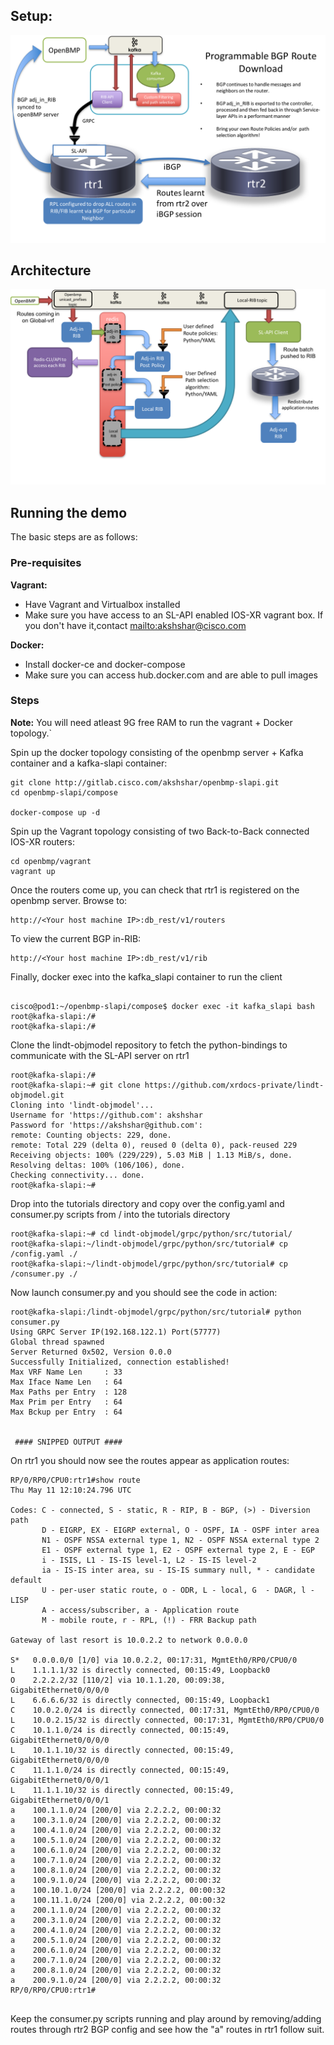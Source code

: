 ## Setup:
![setup-openbmp-controller](images/setup_openbmp_controller.png)


## Architecture
![architecture-openbmp-controller](images/architecture_openbmp_controller.png)

## Running the demo

The basic steps are as follows:

### Pre-requisites  

**Vagrant:**  

*  Have Vagrant and Virtualbox installed
*  Make sure you have access to an SL-API enabled IOS-XR vagrant box. If you don't have it,contact  <mailto:akshshar@cisco.com>

**Docker:**  

*  Install docker-ce and docker-compose  
*  Make sure you can access hub.docker.com and are able to pull images


### Steps

**Note:** You will need atleast 9G free RAM to run the vagrant + Docker topology.`

Spin up the docker topology consisting of the openbmp server + Kafka container and a kafka-slapi container:

```
git clone http://gitlab.cisco.com/akshshar/openbmp-slapi.git
cd openbmp-slapi/compose

docker-compose up -d

```

Spin up the Vagrant topology consisting of two Back-to-Back connected IOS-XR routers:

```
cd openbmp/vagrant
vagrant up

```

Once the routers come up, you can check that rtr1 is registered on the openbmp server.
Browse to:

```
http://<Your host machine IP>:db_rest/v1/routers 
```

To view the current BGP in-RIB:

```
http://<Your host machine IP>:db_rest/v1/rib
```


Finally, docker exec into the kafka_slapi container to run the client

```

cisco@pod1:~/openbmp-slapi/compose$ docker exec -it kafka_slapi bash
root@kafka-slapi:/# 
root@kafka-slapi:/# 

```

Clone the lindt-objmodel repository to fetch the python-bindings to communicate with the SL-API server on rtr1

```
root@kafka-slapi:/# 
root@kafka-slapi:~# git clone https://github.com/xrdocs-private/lindt-objmodel.git
Cloning into 'lindt-objmodel'...
Username for 'https://github.com': akshshar
Password for 'https://akshshar@github.com': 
remote: Counting objects: 229, done.
remote: Total 229 (delta 0), reused 0 (delta 0), pack-reused 229
Receiving objects: 100% (229/229), 5.03 MiB | 1.13 MiB/s, done.
Resolving deltas: 100% (106/106), done.
Checking connectivity... done.
root@kafka-slapi:~# 
```

Drop into the tutorials directory and copy over the config.yaml and consumer.py scripts from  / into the tutorials directory

```
root@kafka-slapi:~# cd lindt-objmodel/grpc/python/src/tutorial/
root@kafka-slapi:~/lindt-objmodel/grpc/python/src/tutorial# cp /config.yaml ./
root@kafka-slapi:~/lindt-objmodel/grpc/python/src/tutorial# cp /consumer.py ./

```

Now launch consumer.py and you should see the code in action:

```
root@kafka-slapi:/lindt-objmodel/grpc/python/src/tutorial# python consumer.py 
Using GRPC Server IP(192.168.122.1) Port(57777)
Global thread spawned
Server Returned 0x502, Version 0.0.0
Successfully Initialized, connection established!
Max VRF Name Len     : 33
Max Iface Name Len   : 64
Max Paths per Entry  : 128
Max Prim per Entry   : 64
Max Bckup per Entry  : 64
 

 #### SNIPPED OUTPUT ####
```


On rtr1 you should now see the routes appear as application routes:

```
RP/0/RP0/CPU0:rtr1#show route
Thu May 11 12:10:24.796 UTC

Codes: C - connected, S - static, R - RIP, B - BGP, (>) - Diversion path
       D - EIGRP, EX - EIGRP external, O - OSPF, IA - OSPF inter area
       N1 - OSPF NSSA external type 1, N2 - OSPF NSSA external type 2
       E1 - OSPF external type 1, E2 - OSPF external type 2, E - EGP
       i - ISIS, L1 - IS-IS level-1, L2 - IS-IS level-2
       ia - IS-IS inter area, su - IS-IS summary null, * - candidate default
       U - per-user static route, o - ODR, L - local, G  - DAGR, l - LISP
       A - access/subscriber, a - Application route
       M - mobile route, r - RPL, (!) - FRR Backup path

Gateway of last resort is 10.0.2.2 to network 0.0.0.0

S*   0.0.0.0/0 [1/0] via 10.0.2.2, 00:17:31, MgmtEth0/RP0/CPU0/0
L    1.1.1.1/32 is directly connected, 00:15:49, Loopback0
O    2.2.2.2/32 [110/2] via 10.1.1.20, 00:09:38, GigabitEthernet0/0/0/0
L    6.6.6.6/32 is directly connected, 00:15:49, Loopback1
C    10.0.2.0/24 is directly connected, 00:17:31, MgmtEth0/RP0/CPU0/0
L    10.0.2.15/32 is directly connected, 00:17:31, MgmtEth0/RP0/CPU0/0
C    10.1.1.0/24 is directly connected, 00:15:49, GigabitEthernet0/0/0/0
L    10.1.1.10/32 is directly connected, 00:15:49, GigabitEthernet0/0/0/0
C    11.1.1.0/24 is directly connected, 00:15:49, GigabitEthernet0/0/0/1
L    11.1.1.10/32 is directly connected, 00:15:49, GigabitEthernet0/0/0/1
a    100.1.1.0/24 [200/0] via 2.2.2.2, 00:00:32
a    100.3.1.0/24 [200/0] via 2.2.2.2, 00:00:32
a    100.4.1.0/24 [200/0] via 2.2.2.2, 00:00:32
a    100.5.1.0/24 [200/0] via 2.2.2.2, 00:00:32
a    100.6.1.0/24 [200/0] via 2.2.2.2, 00:00:32
a    100.7.1.0/24 [200/0] via 2.2.2.2, 00:00:32
a    100.8.1.0/24 [200/0] via 2.2.2.2, 00:00:32
a    100.9.1.0/24 [200/0] via 2.2.2.2, 00:00:32
a    100.10.1.0/24 [200/0] via 2.2.2.2, 00:00:32
a    100.11.1.0/24 [200/0] via 2.2.2.2, 00:00:32
a    200.1.1.0/24 [200/0] via 2.2.2.2, 00:00:32
a    200.3.1.0/24 [200/0] via 2.2.2.2, 00:00:32
a    200.4.1.0/24 [200/0] via 2.2.2.2, 00:00:32
a    200.5.1.0/24 [200/0] via 2.2.2.2, 00:00:32
a    200.6.1.0/24 [200/0] via 2.2.2.2, 00:00:32
a    200.7.1.0/24 [200/0] via 2.2.2.2, 00:00:32
a    200.8.1.0/24 [200/0] via 2.2.2.2, 00:00:32
a    200.9.1.0/24 [200/0] via 2.2.2.2, 00:00:32
RP/0/RP0/CPU0:rtr1#


```

Keep the consumer.py scripts running and play around by removing/adding routes through rtr2 BGP config and see how the "a" routes in rtr1 follow suit.
